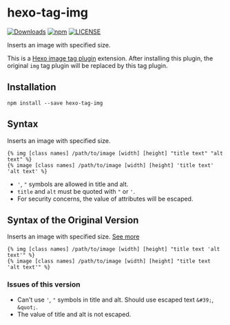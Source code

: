# hexo-tag-img
[![Downloads](https://img.shields.io/npm/dm/hexo-tag-img.svg)](https://www.npmjs.com/package/hexo-tag-img) [![npm](https://img.shields.io/npm/v/hexo-tag-img.svg)](https://www.npmjs.com/package/hexo-tag-img) [![LICENSE](https://img.shields.io/npm/l/hexo-tag-img.svg)](LICENSE)

Inserts an image with specified size.

This is a [Hexo image tag plugin](https://hexo.io/docs/tag-plugins#Image) extension.
After installing this plugin, the original `img` tag plugin will be replaced by this tag plugin.

## Installation
```
npm install --save hexo-tag-img
```

## Syntax
Inserts an image with specified size.
```
{% img [class names] /path/to/image [width] [height] "title text" "alt text" %}
{% image [class names] /path/to/image [width] [height] 'title text' 'alt text' %}
```
- `'`, `"` symbols are allowed in title and alt.
- `title` and `alt` must be quoted with `"` or `'`.
- For security concerns, the value of attributes will be escaped.

## Syntax of the Original Version
Inserts an image with specified size. [See more](https://hexo.io/docs/tag-plugins#Image)
```
{% img [class names] /path/to/image [width] [height] "title text 'alt text'" %}
{% image [class names] /path/to/image [width] [height] "title text 'alt text'" %}
```

### Issues of this version
- Can't use `'`, `"` symbols in title and alt. Should use escaped text `&#39;`, `&quot;`.
- The value of title and alt is not escaped.

